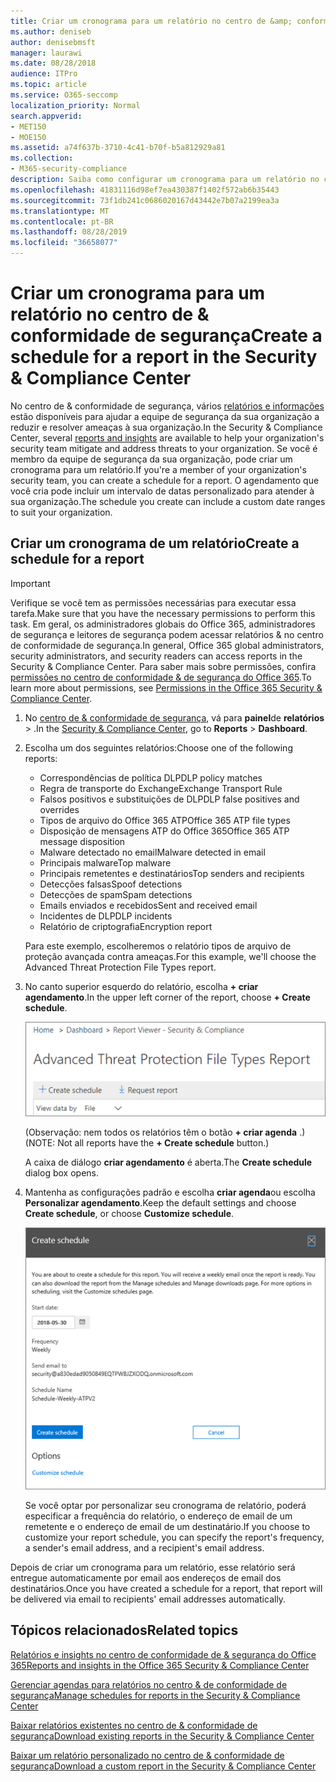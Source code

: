 ```yaml
---
title: Criar um cronograma para um relatório no centro de &amp; conformidade de segurança
ms.author: deniseb
author: denisebmsft
manager: laurawi
ms.date: 08/28/2018
audience: ITPro
ms.topic: article
ms.service: O365-seccomp
localization_priority: Normal
search.appverid:
- MET150
- MOE150
ms.assetid: a74f637b-3710-4c41-b70f-b5a812929a81
ms.collection:
- M365-security-compliance
description: Saiba como configurar um cronograma para um relatório no centro de conformidade de &amp; segurança.
ms.openlocfilehash: 41831116d98ef7ea430387f1402f572ab6b35443
ms.sourcegitcommit: 73f1db241c0686020167d43442e7b07a2199ea3a
ms.translationtype: MT
ms.contentlocale: pt-BR
ms.lasthandoff: 08/28/2019
ms.locfileid: "36658077"
---
```

# <a name="create-a-schedule-for-a-report-in-the-security-amp-compliance-center"></a><span data-ttu-id="7211f-103">Criar um cronograma para um relatório no centro de &amp; conformidade de segurança</span><span class="sxs-lookup"><span data-stu-id="7211f-103">Create a schedule for a report in the Security &amp; Compliance Center</span></span>

<span data-ttu-id="7211f-104">No centro de &amp; conformidade de segurança, vários [relatórios e informações](reports-and-insights-in-security-and-compliance.md) estão disponíveis para ajudar a equipe de segurança da sua organização a reduzir e resolver ameaças à sua organização.</span><span class="sxs-lookup"><span data-stu-id="7211f-104">In the Security &amp; Compliance Center, several [reports and insights](reports-and-insights-in-security-and-compliance.md) are available to help your organization's security team mitigate and address threats to your organization.</span></span> <span data-ttu-id="7211f-105">Se você é membro da equipe de segurança da sua organização, pode criar um cronograma para um relatório.</span><span class="sxs-lookup"><span data-stu-id="7211f-105">If you're a member of your organization's security team, you can create a schedule for a report.</span></span> <span data-ttu-id="7211f-106">O agendamento que você cria pode incluir um intervalo de datas personalizado para atender à sua organização.</span><span class="sxs-lookup"><span data-stu-id="7211f-106">The schedule you create can include a custom date ranges to suit your organization.</span></span> 
  
## <a name="create-a-schedule-for-a-report"></a><span data-ttu-id="7211f-107">Criar um cronograma de um relatório</span><span class="sxs-lookup"><span data-stu-id="7211f-107">Create a schedule for a report</span></span>

> [!IMPORTANT]
> <span data-ttu-id="7211f-108">Verifique se você tem as permissões necessárias para executar essa tarefa.</span><span class="sxs-lookup"><span data-stu-id="7211f-108">Make sure that you have the necessary permissions to perform this task.</span></span> <span data-ttu-id="7211f-109">Em geral, os administradores globais do Office 365, administradores de segurança e leitores de segurança podem acessar relatórios &amp; no centro de conformidade de segurança.</span><span class="sxs-lookup"><span data-stu-id="7211f-109">In general, Office 365 global administrators, security administrators, and security readers can access reports in the Security &amp; Compliance Center.</span></span> <span data-ttu-id="7211f-110">Para saber mais sobre permissões, confira [permissões no centro de conformidade &amp; de segurança do Office 365](permissions-in-the-security-and-compliance-center.md).</span><span class="sxs-lookup"><span data-stu-id="7211f-110">To learn more about permissions, see [Permissions in the Office 365 Security &amp; Compliance Center](permissions-in-the-security-and-compliance-center.md).</span></span>
  
1. <span data-ttu-id="7211f-111">No [centro de &amp; conformidade de segurança](https://protection.office.com), vá para **painel**de **relatórios** \> .</span><span class="sxs-lookup"><span data-stu-id="7211f-111">In the [Security &amp; Compliance Center](https://protection.office.com), go to **Reports** \> **Dashboard**.</span></span>
    
2. <span data-ttu-id="7211f-112">Escolha um dos seguintes relatórios:</span><span class="sxs-lookup"><span data-stu-id="7211f-112">Choose one of the following reports:</span></span> 

    - <span data-ttu-id="7211f-113">Correspondências de política DLP</span><span class="sxs-lookup"><span data-stu-id="7211f-113">DLP policy matches</span></span>
    - <span data-ttu-id="7211f-114">Regra de transporte do Exchange</span><span class="sxs-lookup"><span data-stu-id="7211f-114">Exchange Transport Rule</span></span>
    - <span data-ttu-id="7211f-115">Falsos positivos e substituições de DLP</span><span class="sxs-lookup"><span data-stu-id="7211f-115">DLP false positives and overrides</span></span>
    - <span data-ttu-id="7211f-116">Tipos de arquivo do Office 365 ATP</span><span class="sxs-lookup"><span data-stu-id="7211f-116">Office 365 ATP file types</span></span>
    - <span data-ttu-id="7211f-117">Disposição de mensagens ATP do Office 365</span><span class="sxs-lookup"><span data-stu-id="7211f-117">Office 365 ATP message disposition</span></span>
    - <span data-ttu-id="7211f-118">Malware detectado no email</span><span class="sxs-lookup"><span data-stu-id="7211f-118">Malware detected in email</span></span>
    - <span data-ttu-id="7211f-119">Principais malware</span><span class="sxs-lookup"><span data-stu-id="7211f-119">Top malware</span></span>
    - <span data-ttu-id="7211f-120">Principais remetentes e destinatários</span><span class="sxs-lookup"><span data-stu-id="7211f-120">Top senders and recipients</span></span>
    - <span data-ttu-id="7211f-121">Detecções falsas</span><span class="sxs-lookup"><span data-stu-id="7211f-121">Spoof detections</span></span>
    - <span data-ttu-id="7211f-122">Detecções de spam</span><span class="sxs-lookup"><span data-stu-id="7211f-122">Spam detections</span></span>
    - <span data-ttu-id="7211f-123">Emails enviados e recebidos</span><span class="sxs-lookup"><span data-stu-id="7211f-123">Sent and received email</span></span>
    - <span data-ttu-id="7211f-124">Incidentes de DLP</span><span class="sxs-lookup"><span data-stu-id="7211f-124">DLP incidents</span></span>
    - <span data-ttu-id="7211f-125">Relatório de criptografia</span><span class="sxs-lookup"><span data-stu-id="7211f-125">Encryption report</span></span>

    <span data-ttu-id="7211f-126">Para este exemplo, escolheremos o relatório tipos de arquivo de proteção avançada contra ameaças.</span><span class="sxs-lookup"><span data-stu-id="7211f-126">For this example, we'll choose the Advanced Threat Protection File Types report.</span></span>
    
3. <span data-ttu-id="7211f-127">No canto superior esquerdo do relatório, escolha **+ criar agendamento**.</span><span class="sxs-lookup"><span data-stu-id="7211f-127">In the upper left corner of the report, choose **+ Create schedule**.</span></span> 
    
    ![Criar agendamento](media/atpfiletypes-createschedule.png)

    <span data-ttu-id="7211f-129">(Observação: nem todos os relatórios têm o botão **+ criar agenda** .)</span><span class="sxs-lookup"><span data-stu-id="7211f-129">(NOTE: Not all reports have the **+ Create schedule** button.)</span></span>
  
    <span data-ttu-id="7211f-130">A caixa de diálogo **criar agendamento** é aberta.</span><span class="sxs-lookup"><span data-stu-id="7211f-130">The **Create schedule** dialog box opens.</span></span> 
    
4. <span data-ttu-id="7211f-131">Mantenha as configurações padrão e escolha **criar agenda**ou escolha **Personalizar agendamento**.</span><span class="sxs-lookup"><span data-stu-id="7211f-131">Keep the default settings and choose **Create schedule**, or choose **Customize schedule**.</span></span>
    
    ![Você pode usar as configurações padrão ou personalizar um agendamento de relatório](media/04fac327-8f73-4711-8319-58c11880fd96.png)
  
    <span data-ttu-id="7211f-133">Se você optar por personalizar seu cronograma de relatório, poderá especificar a frequência do relatório, o endereço de email de um remetente e o endereço de email de um destinatário.</span><span class="sxs-lookup"><span data-stu-id="7211f-133">If you choose to customize your report schedule, you can specify the report's frequency, a sender's email address, and a recipient's email address.</span></span> 
    
<span data-ttu-id="7211f-134">Depois de criar um cronograma para um relatório, esse relatório será entregue automaticamente por email aos endereços de email dos destinatários.</span><span class="sxs-lookup"><span data-stu-id="7211f-134">Once you have created a schedule for a report, that report will be delivered via email to recipients' email addresses automatically.</span></span> 
  
## <a name="related-topics"></a><span data-ttu-id="7211f-135">Tópicos relacionados</span><span class="sxs-lookup"><span data-stu-id="7211f-135">Related topics</span></span>

[<span data-ttu-id="7211f-136">Relatórios e insights no centro de conformidade de &amp; segurança do Office 365</span><span class="sxs-lookup"><span data-stu-id="7211f-136">Reports and insights in the Office 365 Security &amp; Compliance Center</span></span>](reports-and-insights-in-security-and-compliance.md)
  
[<span data-ttu-id="7211f-137">Gerenciar agendas para relatórios no centro &amp; de conformidade de segurança</span><span class="sxs-lookup"><span data-stu-id="7211f-137">Manage schedules for reports in the Security &amp; Compliance Center</span></span>](manage-schedules-for-multiple-reports.md)
  
[<span data-ttu-id="7211f-138">Baixar relatórios existentes no centro de &amp; conformidade de segurança</span><span class="sxs-lookup"><span data-stu-id="7211f-138">Download existing reports in the Security &amp; Compliance Center</span></span>](download-existing-reports.md)
  
[<span data-ttu-id="7211f-139">Baixar um relatório personalizado no centro de &amp; conformidade de segurança</span><span class="sxs-lookup"><span data-stu-id="7211f-139">Download a custom report in the Security &amp; Compliance Center</span></span>](set-up-and-download-a-custom-report.md)
  

